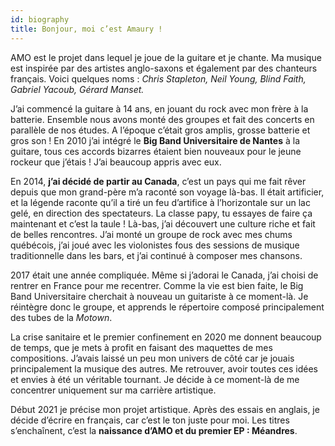 ```yaml
---
id: biography
title: Bonjour, moi c’est Amaury !
---
```


AMO est le projet dans lequel je joue de la guitare et je chante. Ma musique est
inspirée par des artistes anglo-saxons et également par des chanteurs français.
Voici quelques noms : *Chris Stapleton, Neil Young, Blind Faith, Gabriel Yacoub,
Gérard Manset.*

J’ai commencé la guitare à 14 ans, en jouant du rock avec mon frère à la
batterie. Ensemble nous avons monté des groupes et fait des concerts en
parallèle de nos études. A l’époque c’était gros amplis, grosse batterie et gros
son ! En 2010 j’ai intégré le **Big Band Universitaire de Nantes** à la guitare,
tous ces accords bizarres étaient bien nouveaux pour le jeune rockeur que
j’étais ! J’ai beaucoup appris avec eux.

En 2014, **j’ai décidé de partir au Canada**, c’est un pays qui me fait rêver
depuis que mon grand-père m’a raconté son voyage là-bas. Il était artificier, et
la légende raconte qu’il a tiré un feu d’artifice à l’horizontale sur un lac
gelé, en direction des spectateurs. La classe papy, tu essayes de faire ça
maintenant et c’est la taule ! Là-bas, j’ai découvert une culture riche et fait
de belles rencontres. J’ai monté un groupe de rock avec mes chums québécois,
j’ai joué avec les violonistes fous des sessions de musique traditionnelle dans
les bars, et j’ai continué à composer mes chansons.

2017 était une année compliquée. Même si j’adorai le Canada, j’ai choisi de
rentrer en France pour me recentrer. Comme la vie est bien faite, le Big Band
Universitaire cherchait à nouveau un guitariste à ce moment-là. Je réintègre
donc le groupe, et apprends le répertoire composé principalement des tubes de la
*Motown*.

La crise sanitaire et le premier confinement en 2020 me donnent beaucoup de
temps, que je mets à profit en faisant des maquettes de mes compositions.
J’avais laissé un peu mon univers de côté car je jouais principalement la
musique des autres. Me retrouver, avoir toutes ces idées et envies à été un
véritable tournant. Je décide à ce moment-là de me concentrer uniquement sur ma
carrière artistique.

Début 2021 je précise mon projet artistique. Après des essais en anglais, je
décide d’écrire en français, car c’est le ton juste pour moi. Les titres
s’enchaînent, c’est la **naissance d’AMO et du premier EP : Méandres**.
